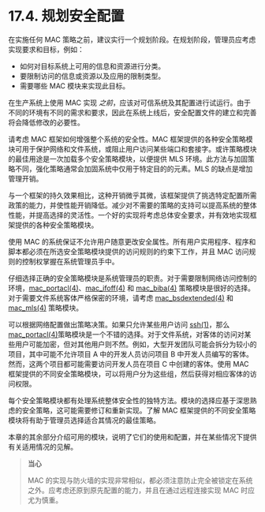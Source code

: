 # 17.4. 规划安全配置

在实施任何 MAC 策略之前，建议实行一个规划阶段。在规划阶段，管理员应考虑实现要求和目标，例如：

* 如何对目标系统上可用的信息和资源进行分类。
* 要限制访问的信息或资源以及应用的限制类型。
* 需要哪些 MAC 模块来实现此目标。

在生产系统上使用 MAC 实现 _之前_，应该对可信系统及其配置进行试运行。由于不同的环境有不同的需求和要求，因此在系统上线后，安全配置文件的建立和完善将会降低修改的必要性。

请考虑 MAC 框架如何增强整个系统的安全性。MAC 框架提供的各种安全策略模块可用于保护网络和文件系统，或阻止用户访问某些端口和套接字。或许策略模块的最佳用途是一次加载多个安全策略模块，以便提供 MLS 环境。此方法与加固策略不同，强化策略通常会加固系统中仅用于特定目的的元素。MLS 的缺点是增加管理开销。

与一个框架的持久效果相比，这种开销微乎其微，该框架提供了挑选特定配置所需政策的能力，并使性能开销降低。减少对不需要的策略的支持可以提高系统的整体性能，并提高选择的灵活性。一个好的实现将考虑总体安全要求，并有效地实现框架提供的各种安全策略模块。

使用 MAC 的系统保证不允许用户随意更改安全属性。所有用户实用程序、程序和脚本都必须在所选安全策略模块提供的访问规则的约束下工作，并且 MAC 访问规则的控制权掌握在系统管理员手中。

仔细选择正确的安全策略模块是系统管理员的职责。对于需要限制网络访问控制的环境，[mac\_portacl(4)](https://www.freebsd.org/cgi/man.cgi?query=mac\_portacl\&sektion=4\&format=html)、[mac\_ifoff(4)](https://www.freebsd.org/cgi/man.cgi?query=mac\_ifoff\&sektion=4\&format=html) 和 [mac\_biba(4)](https://www.freebsd.org/cgi/man.cgi?query=mac\_biba\&sektion=4\&format=html) 策略模块是很好的选择。对于需要文件系统客体严格保密的环境，请考虑 [mac\_bsdextended(4)](https://www.freebsd.org/cgi/man.cgi?query=mac\_bsdextended\&sektion=4\&format=html) 和 [mac\_mls(4)](https://www.freebsd.org/cgi/man.cgi?query=mac\_mls\&sektion=4\&format=html) 策略模块。

可以根据网络配置做出策略决策。如果只允许某些用户访问 [ssh(1)](https://www.freebsd.org/cgi/man.cgi?query=ssh\&sektion=1\&format=html)，那么 [mac\_portacl(4)](https://www.freebsd.org/cgi/man.cgi?query=mac\_portacl\&sektion=4\&format=html)策略模块是一个不错的选择。对于文件系统，对客体的访问对某些用户可能加密，但对其他用户则不然。例如，大型开发团队可能会拆分为较小的项目，其中可能不允许项目 A 中的开发人员访问项目 B 中开发人员编写的客体。然而，这两个项目都可能需要访问开发人员在项目 C 中创建的客体。使用 MAC 框架提供的不同安全策略模块，可以将用户分为这些组，然后获得对相应客体的访问权限。

每个安全策略模块都有处理系统整体安全性的独特方法。模块的选择应基于深思熟虑的安全策略，这可能需要修订和重新实现。了解 MAC 框架提供的不同安全策略模块将有助于管理员选择适合其情况的最佳策略。

本章的其余部分介绍可用的模块，说明了它们的使用和配置，并在某些情况下提供有关适用情况的见解。

>
> **当心**
>
>MAC 的实现与防火墙的实现非常相似，都必须注意防止完全被锁定在系统之外。应考虑还原到原先配置的能力，并且在通过远程连接实现 MAC 时应尤为慎重。
